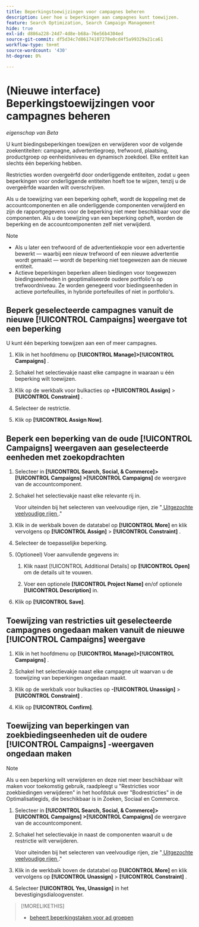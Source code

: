 ```yaml
---
title: Beperkingstoewijzingen voor campagnes beheren
description: Leer hoe u beperkingen aan campagnes kunt toewijzen.
feature: Search Optimization, Search Campaign Management
hide: true
exl-id: d886a228-24d7-4d8e-b68a-76e56b4304ed
source-git-commit: df5d34c7d86174107278e0cd4f5a99329a21ca61
workflow-type: tm+mt
source-wordcount: '430'
ht-degree: 0%

---
```


# (Nieuwe interface) Beperkingstoewijzingen voor campagnes beheren

*eigenschap van Beta*

U kunt biedingsbeperkingen toewijzen en verwijderen voor de volgende zoekentiteiten: campagne, advertentiegroep, trefwoord, plaatsing, productgroep op eenheidsniveau en dynamisch zoekdoel. Elke entiteit kan slechts één beperking hebben.

Restricties worden overgeërfd door onderliggende entiteiten, zodat u geen beperkingen voor onderliggende entiteiten hoeft toe te wijzen, tenzij u de overgeërfde waarden wilt overschrijven.

Als u de toewijzing van een beperking opheft, wordt de koppeling met de accountcomponenten en alle onderliggende componenten verwijderd en zijn de rapportgegevens voor de beperking niet meer beschikbaar voor die componenten. Als u de toewijzing van een beperking opheft, worden de beperking en de accountcomponenten zelf niet verwijderd.

>[!NOTE]
>
>* Als u later een trefwoord of de advertentiekopie voor een advertentie bewerkt — waarbij een nieuw trefwoord of een nieuwe advertentie wordt gemaakt — wordt de beperking niet toegewezen aan de nieuwe entiteit.
>* Actieve beperkingen beperken alleen biedingen voor toegewezen biedingseenheden in geoptimaliseerde oudere portfolio&#39;s op trefwoordniveau. Ze worden genegeerd voor biedingseenheden in actieve portefeuilles, in hybride portefeuilles of niet in portfolio&#39;s.

## Beperk geselecteerde campagnes vanuit de nieuwe [!UICONTROL Campaigns] weergave tot een beperking

U kunt één beperking toewijzen aan een of meer campagnes.

1. Klik in het hoofdmenu op **[!UICONTROL Manage]>[!UICONTROL Campaigns]** .

1. Schakel het selectievakje naast elke campagne in waaraan u één beperking wilt toewijzen.

1. Klik op de werkbalk voor bulkacties op **+[!UICONTROL Assign]** > **[!UICONTROL Constraint]** .

1. Selecteer de restrictie.

1. Klik op **[!UICONTROL Assign Now]**.

## Beperk een beperking van de oude [!UICONTROL Campaigns] weergaven aan geselecteerde eenheden met zoekopdrachten

1. Selecteer in **[!UICONTROL Search, Social, & Commerce]> [!UICONTROL Campaigns] >[!UICONTROL Campaigns]** de weergave van de accountcomponent.

1. Schakel het selectievakje naast elke relevante rij in.

   Voor uiteinden bij het selecteren van veelvoudige rijen, zie &quot;[ Uitgezochte veelvoudige rijen ](/help/search-social-commerce/common-tasks/navigation-editing-selection/multiple-rows-select.md).&quot;

1. Klik in de werkbalk boven de datatabel op **[!UICONTROL More]** en klik vervolgens op **[!UICONTROL Assign]** > **[!UICONTROL Constraint]** .

1. Selecteer de toepasselijke beperking.

1. (Optioneel) Voer aanvullende gegevens in:

   1. Klik naast [!UICONTROL Additional Details] op **[!UICONTROL Open]** om de details uit te vouwen.

   1. Voer een optionele **[!UICONTROL Project Name]** en/of optionele **[!UICONTROL Description]** in.

1. Klik op **[!UICONTROL Save]**.

## Toewijzing van restricties uit geselecteerde campagnes ongedaan maken vanuit de nieuwe [!UICONTROL Campaigns] weergave

1. Klik in het hoofdmenu op **[!UICONTROL Manage]>[!UICONTROL Campaigns]** .

1. Schakel het selectievakje naast elke campagne uit waarvan u de toewijzing van beperkingen ongedaan maakt.

1. Klik op de werkbalk voor bulkacties op **-[!UICONTROL Unassign]** > **[!UICONTROL Constraint]** .

1. Klik op **[!UICONTROL Confirm]**.

## Toewijzing van beperkingen van zoekbiedingseenheden uit de oudere [!UICONTROL Campaigns] -weergaven ongedaan maken

>[!NOTE]
>
>Als u een beperking wilt verwijderen en deze niet meer beschikbaar wilt maken voor toekomstig gebruik, raadpleegt u &quot;Restricties voor zoekbiedingen verwijderen&quot; in het hoofdstuk over &quot;Bodrestricties&quot; in de Optimalisatiegids, die beschikbaar is in Zoeken, Sociaal en Commerce.<!-- verify convention for referencing Optimization Guide here -->

1. Selecteer in **[!UICONTROL Search, Social, & Commerce]> [!UICONTROL Campaigns] >[!UICONTROL Campaigns]** de weergave van de accountcomponent.

1. Schakel het selectievakje in naast de componenten waaruit u de restrictie wilt verwijderen.

   Voor uiteinden bij het selecteren van veelvoudige rijen, zie &quot;[ Uitgezochte veelvoudige rijen ](/help/search-social-commerce/common-tasks/navigation-editing-selection/multiple-rows-select.md).&quot;

1. Klik in de werkbalk boven de datatabel op **[!UICONTROL More]** en klik vervolgens op **[!UICONTROL Unassign]** > **[!UICONTROL Constraint]** .

1. Selecteer **[!UICONTROL Yes, Unassign]** in het bevestigingsdialoogvenster.

>[!MORELIKETHIS]
>
>* [ beheert beperkingstaken voor ad groepen ](/help/search-social-commerce/new-ui/manage/ad-groups/ad-group-constraint-assignments-manage.md)
